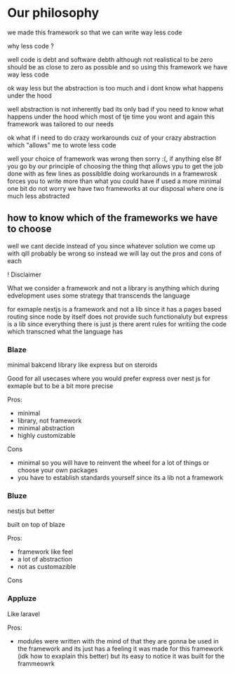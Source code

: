 # Our philosophy 

we made this framework so that we can write way less code

why less code ?

well code is debt and software debth although not realistical to
be zero should be as close to zero as possible and so
using this framework we have way less code 

ok way less but the abstraction is too much and i dont know what happens under the hood 

well abstraction is not inherently bad its only bad if you need to know what happens under the hood which most of tje time you wont and again this framework was tailored to our needs

ok what if i need to do crazy workarounds cuz of your crazy abstraction which "allows" me to wrote less code 

well your choice of framework was wrong then sorry :(, if anything else 8f you go by our principle of choosing the thing thqt allows ypu to get the job done with as few lines as possibldle doing workarounds in a framewrosk forces you to write more than what you could have if used a more minimal one bit do not worry we have two frameworks at our disposal where one is much less abstracted

## how to know which of the frameworks we have to choose

well we cant decide instead of you since whatever solution we come up with qill probably be wrong so instead we will lay out the pros and cons of each 

! Disclaimer

What we consider a framework and not a library is anything which during edvelopment uses some strategy that transcends the language

for exmaple nextjs is a framework and not a lib since it has a pages based routing since node by itself does not provide such functionaluty but express is a lib since everything there is just js there arent rules for writiing the code which transcned what the language has 

### Blaze

minimal bakcend library like express but on steroids 

Good for all usecases where you would prefer express over nest js for exmaple but to be a bit more precise

Pros:
- minimal
- library, not framework
- minimal abstraction
- highly customizable

Cons
- minimal so you will have to reinvent the wheel for a lot of things or choose your own packages
- you have to establish standards yourself since its a lib not a framework

### Bluze
nestjs but better 

built on top of blaze

Pros:
- framework like feel
- a lot of abstraction
- not as customazible

Cons
### Appluze

Like laravel


Pros:
- modules were written with the mind of that they are gonna be used in the framework and its just has a feeling it was made for this framework (idk how to exxplain this better) but its easy to notice it was built for the frammeowrk
